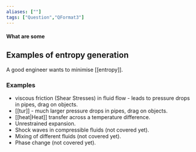 ```yaml
---
aliases: [""]
tags: ["Question","QFormat3"]
---
```


#### What are some
## Examples of entropy generation
A good engineer wants to minimise [[entropy]].

### Examples
- viscous friction (Shear Stresses) in fluid flow - leads to pressure drops in pipes, drag on objects.
- [[tur]] - much larger pressure drops in pipes, drag on objects.
- [[heat|Heat]] transfer across a temperature difference.
- Unrestrained expansion.
- Shock waves in compressible fluids (not covered yet).
- Mixing of different fluids (not covered yet).
- Phase change (not covered yet).
